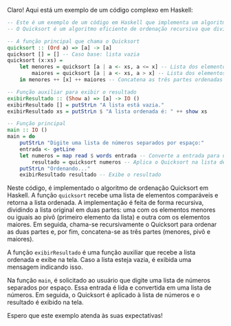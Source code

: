 Claro! Aqui está um exemplo de um código complexo em Haskell:

```haskell
-- Este é um exemplo de um código em Haskell que implementa um algoritmo de ordenação chamado Quicksort.
-- O Quicksort é um algoritmo eficiente de ordenação recursiva que divide uma lista em duas partes, ordena as partes individualmente e depois as junta.

-- A função principal que chama o Quicksort
quicksort :: (Ord a) => [a] -> [a]
quicksort [] = [] -- Caso base: lista vazia
quicksort (x:xs) =
    let menores = quicksort [a | a <- xs, a <= x] -- Lista dos elementos menores ou iguais a x
        maiores = quicksort [a | a <- xs, a > x] -- Lista dos elementos maiores que x
    in menores ++ [x] ++ maiores -- Concatena as três partes ordenadas

-- Função auxiliar para exibir o resultado
exibirResultado :: (Show a) => [a] -> IO ()
exibirResultado [] = putStrLn "A lista está vazia."
exibirResultado xs = putStrLn $ "A lista ordenada é: " ++ show xs

-- Função principal
main :: IO ()
main = do
    putStrLn "Digite uma lista de números separados por espaço:"
    entrada <- getLine
    let numeros = map read $ words entrada -- Converte a entrada para uma lista de números
        resultado = quicksort numeros -- Aplica o Quicksort na lista de números
    putStrLn "Ordenando..."
    exibirResultado resultado -- Exibe o resultado
```

Neste código, é implementado o algoritmo de ordenação Quicksort em Haskell. A função `quicksort` recebe uma lista de elementos comparáveis e retorna a lista ordenada. A implementação é feita de forma recursiva, dividindo a lista original em duas partes: uma com os elementos menores ou iguais ao pivô (primeiro elemento da lista) e outra com os elementos maiores. Em seguida, chama-se recursivamente o Quicksort para ordenar as duas partes e, por fim, concatena-se as três partes (menores, pivô e maiores).

A função `exibirResultado` é uma função auxiliar que recebe a lista ordenada e exibe na tela. Caso a lista esteja vazia, é exibida uma mensagem indicando isso.

Na função `main`, é solicitado ao usuário que digite uma lista de números separados por espaço. Essa entrada é lida e convertida em uma lista de números. Em seguida, o Quicksort é aplicado à lista de números e o resultado é exibido na tela.

Espero que este exemplo atenda às suas expectativas!